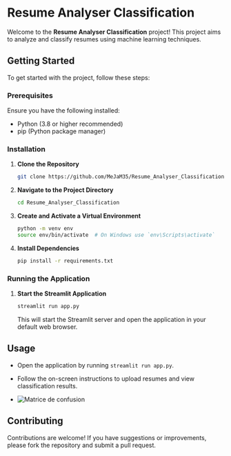 
# Resume Analyser Classification

Welcome to the **Resume Analyser Classification** project! This project aims to analyze and classify resumes using machine learning techniques.

## Getting Started

To get started with the project, follow these steps:

### Prerequisites

Ensure you have the following installed:
- Python (3.8 or higher recommended)
- pip (Python package manager)

### Installation

1. **Clone the Repository**

   ```bash
   git clone https://github.com/MeJaM35/Resume_Analyser_Classification.git
   ```

2. **Navigate to the Project Directory**

   ```bash
   cd Resume_Analyser_Classification
   ```

3. **Create and Activate a Virtual Environment**

   ```bash
   python -m venv env
   source env/bin/activate  # On Windows use `env\Scripts\activate`
   ```

4. **Install Dependencies**

   ```bash
   pip install -r requirements.txt
   ```

### Running the Application

1. **Start the Streamlit Application**

   ```bash
   streamlit run app.py
   ```

   This will start the Streamlit server and open the application in your default web browser.

## Usage

- Open the application by running `streamlit run app.py`.
- Follow the on-screen instructions to upload resumes and view classification results.

- ![Matrice de confusion](https://github.com/user-attachments/assets/4e386a2f-f323-4d67-a2c3-36f8a9aa55f9)

## Contributing

Contributions are welcome! If you have suggestions or improvements, please fork the repository and submit a pull request.



